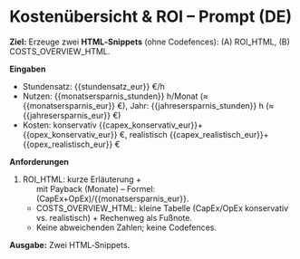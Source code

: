# Kostenübersicht & ROI – Prompt (DE)
**Ziel:** Erzeuge zwei **HTML‑Snippets** (ohne Codefences): (A) ROI_HTML, (B) COSTS_OVERVIEW_HTML.

**Eingaben**
- Stundensatz: {{stundensatz_eur}} €/h
- Nutzen: {{monatsersparnis_stunden}} h/Monat (≈ {{monatsersparnis_eur}} €), Jahr: {{jahresersparnis_stunden}} h (≈ {{jahresersparnis_eur}} €)
- Kosten: konservativ {{capex_konservativ_eur}}+{{opex_konservativ_eur}} €, realistisch {{capex_realistisch_eur}}+{{opex_realistisch_eur}} €

**Anforderungen**
1) ROI_HTML: kurze Erläuterung + <ul> mit Payback (Monate) – Formel: (CapEx+OpEx)/{{monatsersparnis_eur}}.
2) COSTS_OVERVIEW_HTML: kleine Tabelle (CapEx/OpEx konservativ vs. realistisch) + Rechenweg als Fußnote.
3) Keine abweichenden Zahlen; keine Codefences.

**Ausgabe:** Zwei HTML‑Snippets.

